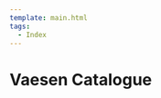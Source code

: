 ```yaml
---
template: main.html
tags:
  - Index
---
```


# Vaesen Catalogue

<!-- material/tags { scope: true } -->
